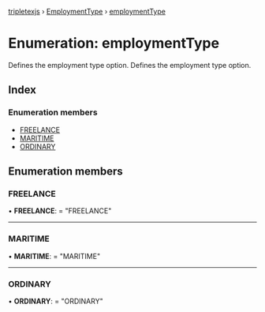 [tripletexjs](../README.md) › [EmploymentType](../modules/employmenttype.md) › [employmentType](employmenttype.employmenttype-1.md)

# Enumeration: employmentType

Defines the employment type option.
Defines the employment type option.

## Index

### Enumeration members

* [FREELANCE](employmenttype.employmenttype-1.md#freelance)
* [MARITIME](employmenttype.employmenttype-1.md#maritime)
* [ORDINARY](employmenttype.employmenttype-1.md#ordinary)

## Enumeration members

###  FREELANCE

• **FREELANCE**: = "FREELANCE"

___

###  MARITIME

• **MARITIME**: = "MARITIME"

___

###  ORDINARY

• **ORDINARY**: = "ORDINARY"
